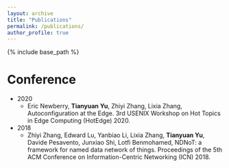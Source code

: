 ```yaml
---
layout: archive
title: "Publications"
permalink: /publications/
author_profile: true
---
```


{% include base_path %}


Conference  
======
* 2020
  * Eric Newberry, **Tianyuan Yu**, Zhiyi Zhang, Lixia Zhang, Autoconfiguration at the Edge. 3rd USENIX Workshop on Hot Topics in Edge Computing (HotEdge) 2020.
* 2018
  * Zhiyi Zhang, Edward Lu, Yanbiao Li, Lixia Zhang, **Tianyuan Yu**, Davide Pesavento, Junxiao Shi, Lotfi Benmohamed, NDNoT: a framework for named data network of things. Proceedings of the 5th ACM Conference on Information-Centric Networking (ICN) 2018.